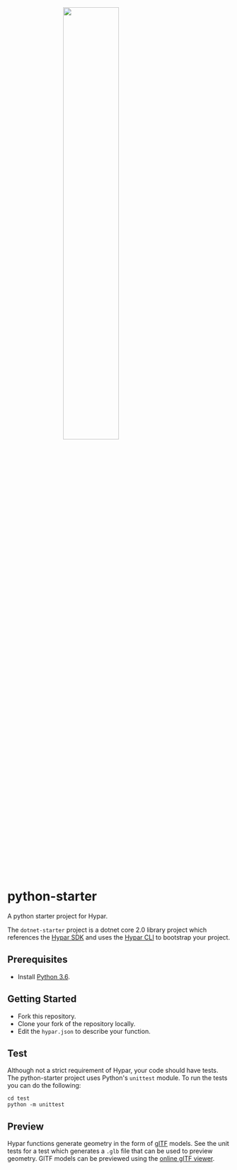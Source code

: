 <img src="https://github.com/hypar-io/sdk/blob/master/hypar_logo.svg" width="300px" style="display: block;margin-left: auto;margin-right: auto;width: 50%;">

# python-starter
A python starter project for Hypar.

The `dotnet-starter` project is a dotnet core 2.0 library project which references the [Hypar SDK](https://github.com/hypar-io/sdk) and uses the [Hypar CLI](https://github.com/hypar-io/sdk/tree/master/src/cli) to bootstrap your project.

## Prerequisites
- Install [Python 3.6](https://www.python.org/downloads/release/python-360/).

## Getting Started
- Fork this repository.
- Clone your fork of the repository locally.
- Edit the `hypar.json` to describe your function.

## Test
Although not a strict requirement of Hypar, your code should have tests. The python-starter project uses Python's `unittest` module. To run the tests you can do the following:
```
cd test
python -m unittest
```

## Preview
Hypar functions generate geometry in the form of [glTF](https://www.khronos.org/gltf/) models. See the unit tests for a test which generates a `.glb` file that can be used to preview geometry. GlTF models can be previewed using the [online glTF viewer](https://gltf-viewer.donmccurdy.com/).
